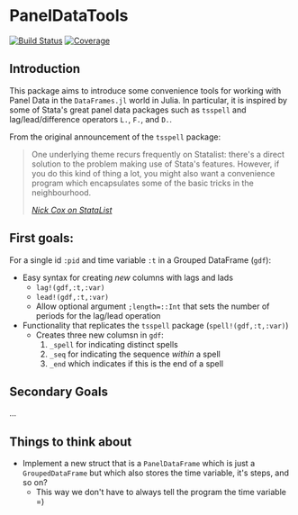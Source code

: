 # PanelDataTools

[![Build Status](https://github.com/eirikbrandsaas/PanelDataTools.jl/actions/workflows/CI.yml/badge.svg?branch=main)](https://github.com/eirikbrandsaas/PanelDataTools.jl/actions/workflows/CI.yml?query=branch%3Amain)
[![Coverage](https://codecov.io/gh/eirikbrandsaas/PanelDataTools.jl/branch/main/graph/badge.svg)](https://codecov.io/gh/eirikbrandsaas/PanelDataTools.jl)

## Introduction
This package aims to introduce some convenience tools for working with Panel Data in the `DataFrames.jl` world in Julia.  In particular, it is inspired by some of Stata's great panel data packages such as `tsspell` and lag/lead/difference operators `L.`, `F.`, and `D.`.

From the original announcement of the `tsspell` package:
> One underlying theme recurs frequently on Statalist: there's a direct solution to the problem making use of Stata's features. However, if you do this kind of thing a lot, you might also want a convenience program which encapsulates some of the basic tricks in the neighbourhood.
>
> [*Nick Cox on StataList*](https://www.stata.com/statalist/archive/2002-08/msg00279.html)

## First goals:
For a single id `:pid` and time variable `:t` in a Grouped DataFrame (`gdf`):
- Easy syntax for creating *new* columns with lags and lads
  - `lag!(gdf,:t,:var)`
  - `lead!(gdf,:t,:var)`
  - Allow optional argument `;length=::Int` that sets the number of periods for the lag/lead operation
- Functionality that replicates the `tsspell` package (`spell!(gdf,:t,:var)`)
  - Creates three new columsn in `gdf`:
    1. `_spell` for indicating distinct spells
    2. `_seq` for indicating the sequence *within* a spell
    3. `_end` which indicates if this is the end of a spell

## Secondary Goals
...

## Things to think about
- Implement a new struct that is a `PanelDataFrame` which is just a `GroupedDataFrame` but which also stores the time variable, it's steps, and so on? 
  - This way we don't have to always tell the program the time variable =)